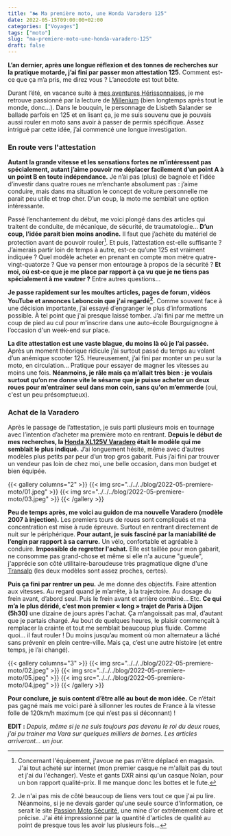 ```yaml
---
title: "🏍️ Ma première moto, une Honda Varadero 125"
date: 2022-05-15T09:00:00+02:00
categories: ["Voyages"]
tags: ["moto"]
slug: "ma-premiere-moto-une-honda-varadero-125"
draft: false
---
```


**L’an dernier, après une longue réflexion et des tonnes de recherches sur la pratique motarde, j’ai fini par passer mon attestation 125.** Comment est-ce que ça m’a pris, me direz vous ? L’anecdote est tout bête.<!--more--> 

Durant l’été, en vacance suite à [mes aventures Hérissonnaises](https://lucamailhol.com/2021/08/un-long-metrage-en-deux-semaines-retour-a-herisson/), je me retrouve passionné par la lecture de [Millenium](https://fr.wikipedia.org/wiki/Millénium_(série_littéraire)) (bien longtemps après tout le monde, donc…). Dans le bouquin, le personnage de Lisbeth Salander se ballade parfois en 125 et en lisant ça, je me suis souvenu que je pouvais aussi rouler en moto sans avoir à passer de permis spécifique. Assez intrigué par cette idée, j’ai commencé une longue investigation.

### En route vers l'attestation

**Autant la grande vitesse et les sensations fortes ne m’intéressent pas spécialement, autant j’aime pouvoir me déplacer  facilement d’un point A à un point B en toute indépendance.** Je n’ai pas (plus) de bagnole et l’idée d’investir dans quatre roues ne m’enchante absolument pas : j’aime conduire, mais dans ma situation le concept de voiture personnelle me parait peu utile et trop cher. D’un coup, la moto me semblait une option intéressante.

Passé l’enchantement du début, me voici plongé dans des articles qui traitent de conduite, de mécanique, de sécurité, de traumatologie… **D’un coup, l’idée parait bien moins anodine.** Il faut que j’achète du matériel de protection avant de pouvoir rouler[^1]. Et puis, l’attestation est-elle suffisante ? J’aimerais partir loin de temps à autre, est-ce qu’une 125 est vraiment indiquée ? Quel modèle acheter en prenant en compte mon mètre quatre-vingt-quatorze ? Que va penser mon entourage à propos de la sécurité ? **Et moi, où est-ce que je me place par rapport à ça vu que je ne tiens pas spécialement à me vautrer ?** Entre autres questions...

**Je passe rapidement sur les moultes articles, pages de forum, vidéos YouTube et annonces Leboncoin que j'ai regardé[^2].** Comme souvent face à une décision importante, j’ai essayé d’engranger le plus d’informations possible. À tel point que j'ai presque laissé tomber. J’ai fini par me mettre un coup de pied au cul pour m’inscrire dans une auto-école Bourguignogne à l’occasion d'un week-end sur place.

**La dite attestation est une vaste blague, du moins là où je l’ai passée.** Après un moment théorique ridicule j’ai surtout passé du temps au volant d’un anémique scooter 125. Heureusement, j’ai fini par monter un peu sur la moto, en circulation… Pratique pour essayer de magner les vitesses au moins une fois. **Néanmoins, je râle mais ça m’allait très bien : je voulais surtout qu’on me donne vite le sésame que je puisse acheter un deux roues pour m’entrainer seul dans mon coin, sans qu'on m’emmerde** (oui, c'est un peu présomptueux).

### Achat de la Varadero

Après le passage de l’attestation, je suis parti plusieurs mois en tournage avec l’intention d’acheter ma première moto en rentrant. **Depuis le début de mes recherches, la [Honda XL125V Varadero](https://fr.wikipedia.org/wiki/Honda_XL125V_Varadero) était le modèle qui me semblait le plus indiqué.** J’ai longuement hésité, même avec d’autres modèles plus petits par peur d’un trop gros gabarit. Puis j’ai fini par trouver un vendeur pas loin de chez moi, une belle occasion, dans mon budget et bien équipée.

{{< gallery columns="2" >}}
  {{< img src="../../../blog/2022-05-premiere-moto/01.jpeg" >}}
  {{< img src="../../../blog/2022-05-premiere-moto/03.jpeg" >}}
{{< /gallery >}}

**Peu de temps après, me voici au guidon de ma nouvelle Varadero (modèle 2007 à injection).** Les premiers tours de roues sont compliqués et ma concentration est mise à rude épreuve. Surtout en rentrant directement de nuit sur le périphérique. **Pour autant, je suis fasciné par la maniabilité de l’engin par rapport à sa carrure.** Un vélo, confortable et agréable à conduire. **Impossible de regretter l'achat.** Elle est taillée pour mon gabarit, ne consomme pas grand-chose et même si elle n'a aucune "gueule", j'apprécie son côté utilitaire-baroudeuse très pragmatique digne d'une [Transalp](https://fr.wikipedia.org/wiki/Honda_Transalp) (les deux modèles sont assez proches, certes).

**Puis ça fini par rentrer un peu.** Je me donne des objectifs. Faire attention aux vitesses. Au regard quand je m’arrête, à la trajectoire. Au dosage du frein avant, d’abord seul. Puis le frein avant et arrière combiné... Etc. **Ce qui m’a le plus déridé, c’est mon premier « long » trajet de Paris à Dijon (5h30)** une dizaine de jours après l'achat. Ça m’angoissait pas mal, d’autant que je partais chargé. Au bout de quelques heures, le plaisir commençait à remplacer la crainte et tout me semblait beaucoup plus fluide. Comme quoi… il faut rouler ! Du moins jusqu’au moment où mon alternateur a lâché sans prévenir en plein centre-ville. Mais ça, c’est une autre histoire (et entre temps, je l’ai changé).

{{< gallery columns="3" >}}
  {{< img src="../../../blog/2022-05-premiere-moto/02.jpeg" >}}
  {{< img src="../../../blog/2022-05-premiere-moto/05.jpeg" >}}
  {{< img src="../../../blog/2022-05-premiere-moto/04.jpeg" >}}
{{< /gallery >}}

**Pour conclure, je suis content d’être allé au bout de mon idée.** Ce n’était pas gagné mais me voici paré à sillonner les routes de France à la vitesse folle de 120km/h maximum (ce qui n’est pas si déconnant) !

**EDIT :** *Depuis, même si je ne suis toujours pas devenu le roi du deux roues, j’ai pu trainer ma Vara sur quelques milliers de bornes. Les articles arriveront… un jour.*

[^1]: Concernant l'équipement, j'avoue ne pas m'être déplacé en magasin. J'ai tout acheté sur internet (mon premier casque ne m'allait pas du tout et j'ai du l'échanger). Veste et gants DXR ainsi qu'un casque Nolan, pour un bon rapport qualité-prix. Il me manque donc les bottes et le fute.

[^2]: Je n'ai pas mis de côté beaucoup de liens vers tout ce que j'ai pu lire. Néanmoins, si je ne devais garder qu'une seule source d'information, ce serait le site [Passion Moto Sécurité](https://moto-securite.fr), une mine d'or extrêmement claire et précise. J'ai été impressionné par la quantité d'articles de qualité au point de presque tous les avoir lus plusieurs fois...
